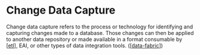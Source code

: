 # Change Data Capture

Change data capture refers to the process or technology for identifying and capturing changes made to a database. Those changes can then be applied to another data repository or made available in a format consumable by [[etl]], EAI, or other types of data integration tools. ([[data-fabric]])

[//begin]: # "Autogenerated link references for markdown compatibility"
[etl]: etl "Extract, transform, load"
[data-fabric]: data-fabric "Data Fabric"
[//end]: # "Autogenerated link references"
